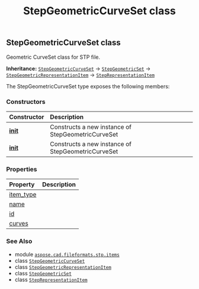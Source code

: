﻿---
title: StepGeometricCurveSet class
second_title: Aspose.CAD for Python via .NET API References
description: 
type: docs
weight: 370
url: /python-net/aspose.cad.fileformats.stp.items/stepgeometriccurveset/
is_root: false
---

## StepGeometricCurveSet class

Geometric CurveSet class for STP file.



**Inheritance:** [`StepGeometricCurveSet`](/cad/python-net/aspose.cad.fileformats.stp.items/stepgeometriccurveset) → 
[`StepGeometricSet`](/cad/python-net/aspose.cad.fileformats.stp.items/stepgeometricset) → 
[`StepGeometricRepresentationItem`](/cad/python-net/aspose.cad.fileformats.stp.items/stepgeometricrepresentationitem) → 
[`StepRepresentationItem`](/cad/python-net/aspose.cad.fileformats.stp.items/steprepresentationitem)



The StepGeometricCurveSet type exposes the following members:

### Constructors
| Constructor | Description |
| :- | :- |
| [__init__](/cad/python-net/aspose.cad.fileformats.stp.items/stepgeometriccurveset/__init__/#) | Constructs a new instance of StepGeometricCurveSet |
| [__init__](/cad/python-net/aspose.cad.fileformats.stp.items/stepgeometriccurveset/__init__/#str-System.Collections.Generic.List<StepCurve>) | Constructs a new instance of StepGeometricCurveSet |


### Properties
| Property | Description |
| :- | :- |
| [item_type](/cad/python-net/aspose.cad.fileformats.stp.items/stepgeometriccurveset/item_type) |  |
| [name](/cad/python-net/aspose.cad.fileformats.stp.items/stepgeometriccurveset/name) |  |
| [id](/cad/python-net/aspose.cad.fileformats.stp.items/stepgeometriccurveset/id) |  |
| [curves](/cad/python-net/aspose.cad.fileformats.stp.items/stepgeometriccurveset/curves) |  |



### See Also
* module [`aspose.cad.fileformats.stp.items`](..)
* class [`StepGeometricCurveSet`](/cad/python-net/aspose.cad.fileformats.stp.items/stepgeometriccurveset)
* class [`StepGeometricRepresentationItem`](/cad/python-net/aspose.cad.fileformats.stp.items/stepgeometricrepresentationitem)
* class [`StepGeometricSet`](/cad/python-net/aspose.cad.fileformats.stp.items/stepgeometricset)
* class [`StepRepresentationItem`](/cad/python-net/aspose.cad.fileformats.stp.items/steprepresentationitem)
